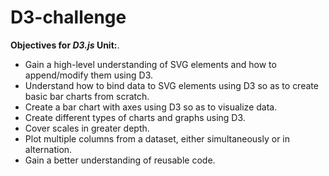 # D3-challenge

**Objectives for *D3.js* Unit:**. 
- Gain a high-level understanding of SVG elements and how to append/modify them using D3.
- Understand how to bind data to SVG elements using D3 so as to create basic bar charts from scratch.
- Create a bar chart with axes using D3 so as to visualize data.
- Create different types of charts and graphs using D3.
- Cover scales in greater depth.
- Plot multiple columns from a dataset, either simultaneously or in alternation.
- Gain a better understanding of reusable code.
